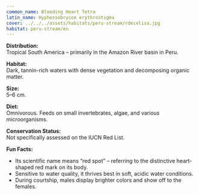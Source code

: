 ```yaml
---
common_name: Bleeding Heart Tetra
latin_name: Hyphessobrycon erythrostigma
cover: ../../../assets/habitats/peru-stream/rdecelisa.jpg
habitat: peru-stream/en
---
```

**Distribution:**  
Tropical South America – primarily in the Amazon River basin in Peru.

**Habitat:**  
Dark, tannin-rich waters with dense vegetation and decomposing organic matter.

**Size:**  
5–6 cm.

**Diet:**  
Omnivorous. Feeds on small invertebrates, algae, and various microorganisms.

**Conservation Status:**  
Not specifically assessed on the IUCN Red List.

**Fun Facts:**
- Its scientific name means “red spot” – referring to the distinctive heart-shaped red mark on its body.
- Sensitive to water quality, it thrives best in soft, acidic water conditions.
- During courtship, males display brighter colors and show off to the females.
